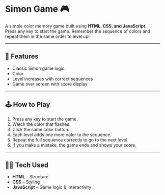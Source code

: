 # Simon Game 🎮

A simple color memory game built using **HTML, CSS, and JavaScript**.  
Press any key to start the game. Remember the sequence of colors and repeat them in the same order to level up!

---

## 🔧 Features

- Classic Simon game logic
- Color
- Level increases with correct sequences
- Game over screen with score display

---

## 🕹️ How to Play

1. Press any key to start the game.
2. Watch the color that flashes.
3. Click the same color button.
4. Each level adds one more color to the sequence.
5. Repeat the full sequence correctly to go to the next level.
6. If you make a mistake, the game ends and shows your score.

---

## 🧑‍💻 Tech Used

- **HTML** – Structure
- **CSS** – Styling
- **JavaScript** – Game logic & interactivity

